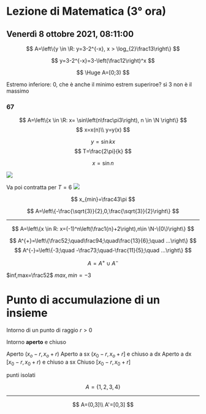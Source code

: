 # Lezione di Matematica (3° ora) 
## Venerdì 8 ottobre 2021, 08:11:00

$$
A=\left\{y 	\in  	\R: y=3-2^{-x}, x > \log_{2}\frac13\right\}
$$



$$
y=3-2^{-x}=3-\left(\frac12\right)^x
$$

$$
\Huge A=[0;3)
$$

Estremo inferiore: 0, che è anche il minimo
estrem superiroe? sì 3
non è il massimo

### 67

$$
A=\left\{x \in \R: x= \sin\left(n\frac\pi3\right), n \in \N \right\}
$$
$$
x=x(n)\\
y=y(x)
$$

$$
y=\sin kx
$$
$$
T=\frac{2\pi}{k}
$$

$$
x=\sin n
$$

![](https://i.imgur.com/8Bq6LW6.jpg)

Va poi contratta per $T=6$
![](https://i.imgur.com/389mEXp.jpg)


$$
x_{min}=\frac43\pi
$$

$$
A=\left\{-\frac{\sqrt{3}}{2},0,\frac{\sqrt{3}}{2}\right\}
$$

---


$$
A=\left\{x \in R: x=(-1)^n\left(\frac1{n}+2\right),n\in \N-\{0\}\right\}
$$

$$
A^{+}=\left\{\frac52;\quad\frac94;\quad\frac{13}{6};\quad ...\right\}
$$
$$
A^{-}=\left\{-3;\quad -\frac73;\quad-\frac{11}{5};\quad ...\right\}
$$

$$
A=A^{+}\cup A^{-}
$$

$inf,max=\frac52$
$max,min=-3$

# Punto di accumulazione di un insieme


Intorno di un punto di raggio $r > 0$

Intorno **aperto** e chiuso

Aperto $(x_o-r,x_o+r)$
Aperto a sx $(x_0-r,x_o+r]$ e chiuso a dx
Aperto a dx $[x_0-r,x_0+r)$ e chiuso a sx
Chiuso $[x_0-r,x_0+r]$


punti isolati

$$
A=\{1,2,3,4\}
$$

---
$$
A=(0,3]\\
A'=[0,3]
$$

<!--stackedit_data:
eyJoaXN0b3J5IjpbLTEwNjkyMDAyNDgsMTk3NDEzMjQ5MywxNT
c0MTE3MDc4LC0xODk2NjI2MDM2LDE1NDQzNjAwNDAsLTcxOTI4
Nzg1LC05Nzg0NDE4MTRdfQ==
-->